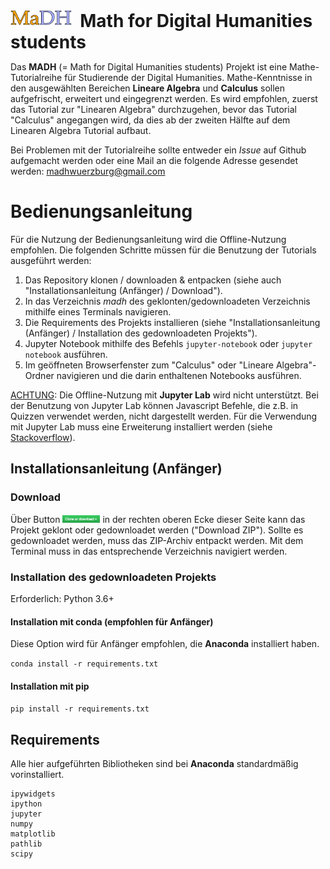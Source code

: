 <h1 style="display: inline;"><img  src="src/logo.png" alt="logo" width="98" height="24" style="float: left; display: inline;">&nbsp;&nbsp;Math for Digital Humanities students</h1>



Das **MADH** (= Math for Digital Humanities students) Projekt ist eine Mathe-Tutorialreihe für Studierende der Digital Humanities. Mathe-Kenntnisse in den ausgewählten Bereichen **Lineare Algebra** und **Calculus** sollen aufgefrischt, erweitert und eingegrenzt werden. Es wird empfohlen, zuerst das Tutorial zur "Linearen Algebra" durchzugehen, bevor das Tutorial "Calculus" angegangen wird, da dies ab der zweiten Hälfte auf dem Linearen Algebra Tutorial aufbaut.

Bei Problemen mit der Tutorialreihe sollte entweder ein *Issue* auf Github aufgemacht werden oder eine Mail an die folgende Adresse gesendet werden: [madhwuerzburg@gmail.com](madhwuerzburg@gmail.com)


# Bedienungsanleitung

Für die Nutzung der Bedienungsanleitung wird die Offline-Nutzung empfohlen. Die folgenden Schritte müssen für die Benutzung der Tutorials ausgeführt werden:
1. Das Repository klonen / downloaden & entpacken (siehe auch "Installationsanleitung (Anfänger) / Download").
2. In das Verzeichnis *madh* des geklonten/gedownloadeten Verzeichnis mithilfe eines Terminals navigieren.
3. Die Requirements des Projekts installieren (siehe "Installationsanleitung (Anfänger) / Installation des gedownloadeten Projekts").
3. Jupyter Notebook mithilfe des Befehls `jupyter-notebook` oder `jupyter notebook` ausführen.
4. Im geöffneten Browserfenster zum "Calculus" oder "Lineare Algebra"-Ordner navigieren und die darin enthaltenen Notebooks ausführen.

<u>ACHTUNG</u>: Die Offline-Nutzung mit <b>Jupyter Lab</b> wird nicht unterstützt. Bei der Benutzung von Jupyter Lab können Javascript Befehle, die z.B. in Quizzen verwendet werden, nicht dargestellt werden. Für die Verwendung mit Jupyter Lab muss eine Erweiterung installiert werden (siehe <a href="https://stackoverflow.com/questions/49542417/how-to-get-ipywidgets-working-in-jupyter-lab">Stackoverflow</a>).

## Installationsanleitung (Anfänger)

### Download

Über Button <img src="Calculus/img/clone_download.png" alt="clone_download-icon" width="60" height="12"/> in der rechten oberen Ecke dieser Seite kann das Projekt geklont oder gedownloadet werden ("Download ZIP"). Sollte es gedownloadet werden, muss das ZIP-Archiv entpackt werden. Mit dem Terminal muss in das entsprechende Verzeichnis navigiert werden.


### Installation des gedownloadeten Projekts

Erforderlich: Python 3.6+

#### Installation mit conda (empfohlen für Anfänger)
Diese Option wird für Anfänger empfohlen, die **Anaconda** installiert haben.

`conda install -r requirements.txt`

#### Installation mit pip

`pip install -r requirements.txt`

## Requirements

Alle hier aufgeführten Bibliotheken sind bei **Anaconda** standardmäßig vorinstalliert.

```
ipywidgets
ipython
jupyter
numpy
matplotlib
pathlib
scipy
```

